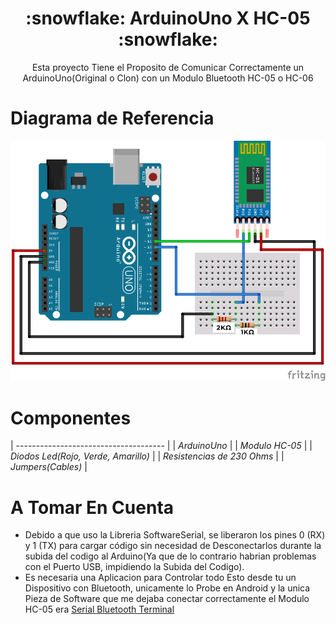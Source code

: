 <h1 align="center">:snowflake: ArduinoUno X HC-05 :snowflake:</h1>
<p align="center"> 
Esta proyecto Tiene el Proposito de Comunicar Correctamente un ArduinoUno(Original o Clon) con un Modulo Bluetooth HC-05 o HC-06
<p/>

</div>

# Diagrama de Referencia
![](./img/img-referencia.png)

<p/>

# Componentes
| ------------------------------------- |
| *ArduinoUno*                          |
| *Modulo HC-05*                        |
| *Diodos Led(Rojo, Verde, Amarillo)*   |
| *Resistencias de 230 Ohms*            |
| *Jumpers(Cables)*                     |

<p/>

# A Tomar En Cuenta
- Debido a que uso la Libreria SoftwareSerial, se liberaron los pines 0 (RX) y 1 (TX) para cargar código sin necesidad de Desconectarlos durante la subida del codigo al Arduino(Ya que de lo contrario habrian problemas con el Puerto USB, impidiendo la Subida del Codigo).
- Es necesaria una Aplicacion para Controlar todo Esto desde tu un Dispositivo con Bluetooth, unicamente lo Probe en Android y la unica Pieza de Software que me dejaba conectar correctamente el Modulo HC-05 era [Serial Bluetooth Terminal][Serial Bluetooth Terminal]



[Serial Bluetooth Terminal]: https://play.google.com/store/apps/details?id=de.kai_morich.serial_bluetooth_terminal&hl=es_MX&pli=1
